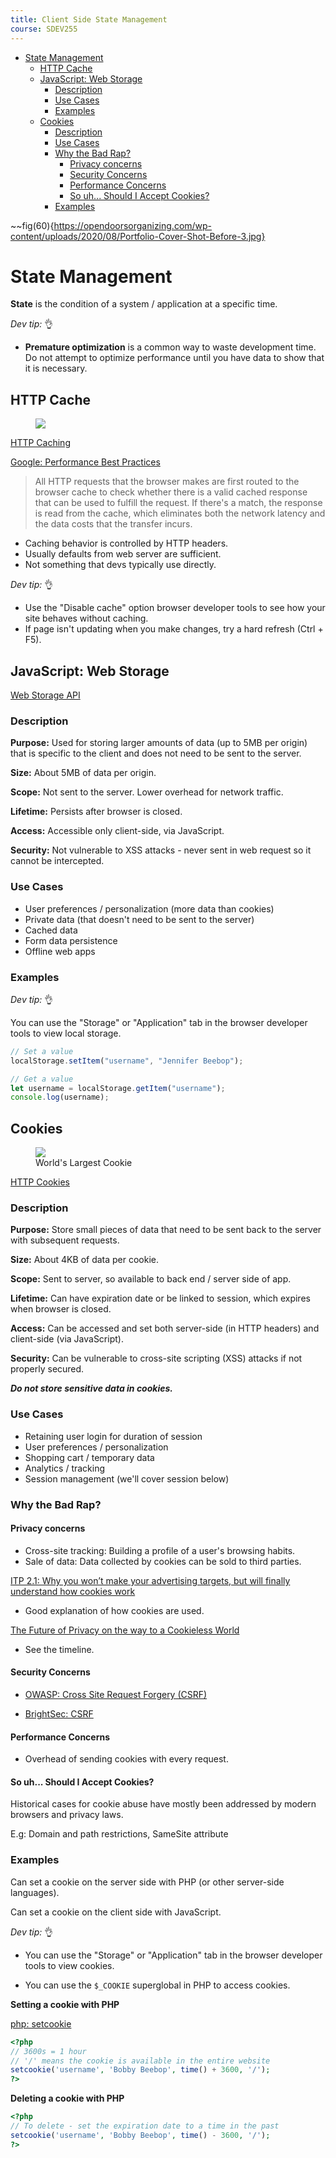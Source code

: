 ```yaml
---
title: Client Side State Management
course: SDEV255
---
```


- [State Management](#state-management)
  - [HTTP Cache](#http-cache)
  - [JavaScript: Web Storage](#javascript-web-storage)
    - [Description](#description)
    - [Use Cases](#use-cases)
    - [Examples](#examples)
  - [Cookies](#cookies)
    - [Description](#description-1)
    - [Use Cases](#use-cases-1)
    - [Why the Bad Rap?](#why-the-bad-rap)
      - [Privacy concerns](#privacy-concerns)
      - [Security Concerns](#security-concerns)
      - [Performance Concerns](#performance-concerns)
      - [So uh... Should I Accept Cookies?](#so-uh-should-i-accept-cookies)
    - [Examples](#examples-1)

~~fig(60){https://opendoorsorganizing.com/wp-content/uploads/2020/08/Portfolio-Cover-Shot-Before-3.jpg}

# State Management

**State** is the condition of a system / application at a specific time.

_Dev tip:_ 👌

- **Premature optimization** is a common way to waste development time. Do not attempt to optimize performance until you have data to show that it is necessary.

## HTTP Cache

<figure>
    <span>
        <img src="https://developer.mozilla.org/en-US/docs/Web/HTTP/Caching/type-of-cache.png" style="">
    </span>
</figure>

[HTTP Caching](https://developer.mozilla.org/en-US/docs/Web/HTTP/Caching)

[Google: Performance Best Practices](https://developers.google.com/web/fundamentals/performance/optimizing-content-efficiency/http-caching)

> All HTTP requests that the browser makes are first routed to the browser cache to check whether there is a valid cached response that can be used to fulfill the request. If there's a match, the response is read from the cache, which eliminates both the network latency and the data costs that the transfer incurs.

- Caching behavior is controlled by HTTP headers.
- Usually defaults from web server are sufficient.
- Not something that devs typically use directly.

_Dev tip:_ 👌

- Use the "Disable cache" option browser developer tools to see how your site behaves without caching.
- If page isn't updating when you make changes, try a hard refresh (Ctrl + F5).

## JavaScript: Web Storage

[Web Storage API](https://developer.mozilla.org/en-US/docs/Web/API/Web_Storage_API)

### Description

**Purpose:** Used for storing larger amounts of data (up to 5MB per origin) that is specific to the client and does not need to be sent to the server.

**Size:** About 5MB of data per origin.

**Scope:** Not sent to the server. Lower overhead for network traffic.

**Lifetime:** Persists after browser is closed.

**Access:** Accessible only client-side, via JavaScript.

**Security:** Not vulnerable to XSS attacks - never sent in web request so it cannot be intercepted.

### Use Cases

- User preferences / personalization (more data than cookies)
- Private data (that doesn't need to be sent to the server)
- Cached data
- Form data persistence
- Offline web apps

### Examples

_Dev tip:_ 👌

You can use the "Storage" or "Application" tab in the browser developer tools to view local storage.

```javascript
// Set a value
localStorage.setItem("username", "Jennifer Beebop");

// Get a value
let username = localStorage.getItem("username");
console.log(username);
```

## Cookies

<figure>
    <span>
        <img src="https://www.immaculatebaking.com/wp-content/uploads/2012/09/bigcookie.jpg" style="">
    </span>
    <figcaption>
        World's Largest Cookie
    </figcaption>
</figure>

[HTTP Cookies](https://developer.mozilla.org/en-US/docs/Web/HTTP/Cookies)

### Description

**Purpose:** Store small pieces of data that need to be sent back to the server with subsequent requests.

**Size:** About 4KB of data per cookie.

**Scope:** Sent to server, so available to back end / server side of app.

**Lifetime:** Can have expiration date or be linked to session, which expires when browser is closed.

**Access:** Can be accessed and set both server-side (in HTTP headers) and client-side (via JavaScript).

**Security:** Can be vulnerable to cross-site scripting (XSS) attacks if not properly secured.

**_Do not store sensitive data in cookies._**

### Use Cases

- Retaining user login for duration of session
- User preferences / personalization
- Shopping cart / temporary data
- Analytics / tracking
- Session management (we'll cover session below)

### Why the Bad Rap?

#### Privacy concerns

- Cross-site tracking: Building a profile of a user's browsing habits.
- Sale of data: Data collected by cookies can be sold to third parties.

[ITP 2.1: Why you won’t make your advertising targets, but will finally understand how cookies work](https://www.deptagency.com/insight/itp-2-1-why-you-wont-make-your-advertising-targets-but-will-finally-understand-how-cookies-work/)

- Good explanation of how cookies are used.

[The Future of Privacy on the way to a Cookieless World](https://www.waste-creative.com/future-of-privacy-on-the-way-to-a-cookieless-world)

- See the timeline.

#### Security Concerns

- [OWASP: Cross Site Request Forgery (CSRF)](https://owasp.org/www-community/attacks/csrf)

- [BrightSec: CSRF](https://brightsec.com/blog/cross-site-request-forgery-csrf/)

#### Performance Concerns

- Overhead of sending cookies with every request.

#### So uh... Should I Accept Cookies?

Historical cases for cookie abuse have mostly been addressed by modern browsers and privacy laws.

E.g: Domain and path restrictions, SameSite attribute

### Examples

Can set a cookie on the server side with PHP (or other server-side languages).

Can set a cookie on the client side with JavaScript.

_Dev tip:_ 👌

- You can use the "Storage" or "Application" tab in the browser developer tools to view cookies.

- You can use the `$_COOKIE` superglobal in PHP to access cookies.

**Setting a cookie with PHP**

[php: setcookie](https://www.php.net/manual/en/function.setcookie.php)

```php
<?php
// 3600s = 1 hour
// '/' means the cookie is available in the entire website
setcookie('username', 'Bobby Beebop', time() + 3600, '/');
?>
```

**Deleting a cookie with PHP**

```php
<?php
// To delete - set the expiration date to a time in the past
setcookie('username', 'Bobby Beebop', time() - 3600, '/');
?>
```
